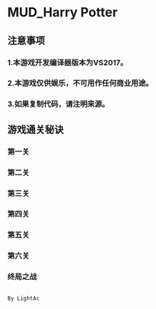 # MUD_Harry Potter
## 注意事项
### 1.本游戏开发编译器版本为VS2017。
### 2.本游戏仅供娱乐，不可用作任何商业用途。
### 3.如果复制代码，请注明来源。
## 游戏通关秘诀
### 第一关
### 第二关
### 第三关
### 第四关
### 第五关
### 第六关
### 终局之战





                                                                                                          By LightAc

